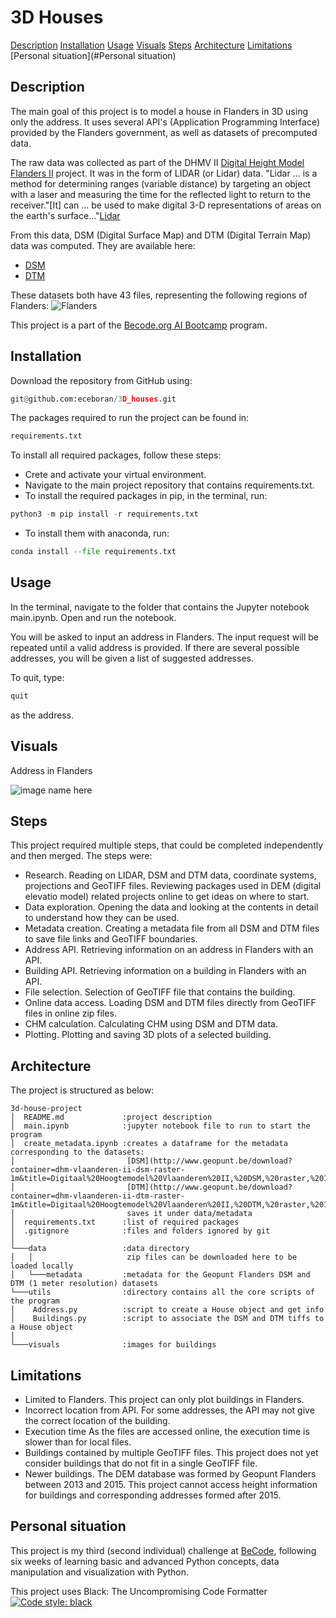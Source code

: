 # 3D Houses

[Description](#Description)
[Installation](#Installation)
[Usage](#Usage)
[Visuals](#Visuals)
[Steps](#Steps)
[Architecture](#Architecture)
[Limitations](#Limitations)
[Personal situation](#Personal situation)


## Description
The main goal of this project is to model a house in Flanders in 3D using only the address. It uses several API's (Application Programming Interface) 
provided by the Flanders 
government, as well as datasets of precomputed data.

The raw data was collected as part of the DHMV II [Digital Height Model Flanders II](https://overheid.vlaanderen.be/dhm-digitaal-hoogtemodel-vlaanderen-ii/) project. It was in the form of LIDAR (or Lidar) data. 
"Lidar ... is a method for determining ranges (variable distance) by targeting an object with a laser and measuring 
the time for the reflected light to return to the receiver."\[It\] can ... be used to make digital 3-D representations of areas 
on the earth's surface..."[Lidar](https://en.wikipedia.org/wiki/Lidar/)

From this data, DSM (Digital Surface Map) and DTM (Digital Terrain Map) data was computed. They are available here:
- [DSM](http://www.geopunt.be/download?container=dhm-vlaanderen-ii-dsm-raster-1m&title=Digitaal%20Hoogtemodel%20Vlaanderen%20II,%20DSM,%20raster,%201m)
- [DTM](http://www.geopunt.be/download?container=dhm-vlaanderen-ii-dtm-raster-1m&title=Digitaal%20Hoogtemodel%20Vlaanderen%20II,%20DTM,%20raster,%201m)

These datasets both have 43 files, representing the following regions of Flanders:
![Flanders](https://overheid.vlaanderen.be/sites/default/files/media/Digitale%20overheid/DHM/Opdrachtzones%20DHM-Vlaanderen%20II_2.jpg)

This project is a part of the [Becode.org AI Bootcamp](https://becode.org/learn/ai-bootcamp/) program.


## Installation
Download the repository from GitHub using:
```python
git@github.com:eceboran/3D_houses.git
```

The packages required to run the project can be found in:
```python
requirements.txt
```
To install all required packages, follow these steps:
- Crete and activate your virtual environment. 
- Navigate to the main project repository that contains requirements.txt.
- To install the required packages in pip, in the terminal, run:
```python
python3 -m pip install -r requirements.txt
```
- To install them with anaconda, run:
```python
conda install --file requirements.txt 
```


## Usage
In the terminal, navigate to the folder that contains the Jupyter notebook main.ipynb. 
Open and run the notebook.

You will be asked to input an address in Flanders. The input request will be repeated until a valid address is provided.
If there are several possible addresses, you will be given a list of suggested addresses.

To quit, type:
```python
quit
```
as the address.


## Visuals
Address in Flanders

![image name here](visuals/example.png)

## Steps

This project required multiple steps, that could be completed independently and then merged.
The steps were:

- Research. Reading on LIDAR, DSM and DTM data, coordinate systems, projections and GeoTIFF files.
Reviewing packages used in DEM (digital elevatio model) related projects online to get ideas on where to start.
- Data exploration. Opening the data and looking at the contents in detail to understand how they can be used. 
- Metadata creation. Creating a metadata file from all DSM and DTM files to save file links and GeoTIFF boundaries.
- Address API. Retrieving information on an address in Flanders with an API.
- Building API. Retrieving information on a building in Flanders with an API.
- File selection. Selection of GeoTIFF file that contains the building.
- Online data access. Loading DSM and DTM files directly from GeoTIFF files in online zip files.
- CHM calculation. Calculating CHM using DSM and DTM data.
- Plotting. Plotting and saving 3D plots of a selected building.
  
## Architecture
The project is structured as below:
```
3d-house-project
│  README.md             :project description
│  main.ipynb 			 :jupyter notebook file to run to start the program
│  create_metadata.ipynb :creates a dataframe for the metadata corresponding to the datasets:
│						  [DSM](http://www.geopunt.be/download?container=dhm-vlaanderen-ii-dsm-raster-1m&title=Digitaal%20Hoogtemodel%20Vlaanderen%20II,%20DSM,%20raster,%201m)
│					      [DTM](http://www.geopunt.be/download?container=dhm-vlaanderen-ii-dtm-raster-1m&title=Digitaal%20Hoogtemodel%20Vlaanderen%20II,%20DTM,%20raster,%201m)
│  						  saves it under data/metadata	 
│  requirements.txt      :list of required packages
│  .gitignore            :files and folders ignored by git
│
└───data                 :data directory
│   │					  zip files can be downloaded here to be loaded locally
│   └───metadata         :metadata for the Geopunt Flanders DSM and DTM (1 meter resolution) datasets
└───utils                :directory contains all the core scripts of the program
│    Address.py          :script to create a House object and get info
│    Buildings.py        :script to associate the DSM and DTM tiffs to a House object
│ 
└───visuals              :images for buildings
```


## Limitations
- Limited to Flanders.
This project can only plot buildings in Flanders.
- Incorrect location from API.
For some addresses, the API may not give the correct location of the building.
- Execution time
As the files are accessed online, the execution time is slower than for local files.
- Buildings contained by multiple GeoTIFF files.
This project does not yet consider buildings that do not fit in a single GeoTIFF file.
- Newer buildings.
The DEM database was formed by Geopunt Flanders between 2013 and 2015.
This project cannot access height information for buildings and corresponding addresses formed after 2015. 


## Personal situation
This project is my third (second individual) challenge at [BeCode](https://becode.org/), 
following six weeks of learning basic and advanced Python concepts, data manipulation and visualization with Python.


This project uses Black: The Uncompromising Code Formatter
[![Code style: black](https://img.shields.io/badge/code%20style-black-000000.svg)](https://github.com/psf/black)